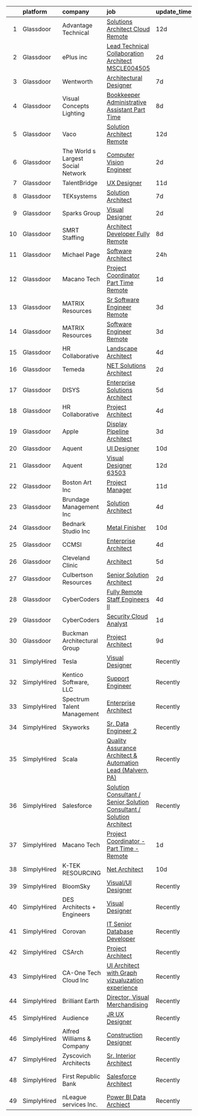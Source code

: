 

|    | platform    | company                            | job                                                                                                                                                                                                                                                                                                                                                                                                                                                                                                                                                                                                                                                                                                                                                                                                                                                                                                                                                                                                                                                                                                                                                                                                                                                                                                                                                                                                                         | update_time   | location                        |
|---:|:------------|:-----------------------------------|:----------------------------------------------------------------------------------------------------------------------------------------------------------------------------------------------------------------------------------------------------------------------------------------------------------------------------------------------------------------------------------------------------------------------------------------------------------------------------------------------------------------------------------------------------------------------------------------------------------------------------------------------------------------------------------------------------------------------------------------------------------------------------------------------------------------------------------------------------------------------------------------------------------------------------------------------------------------------------------------------------------------------------------------------------------------------------------------------------------------------------------------------------------------------------------------------------------------------------------------------------------------------------------------------------------------------------------------------------------------------------------------------------------------------------|:--------------|:--------------------------------|
|  1 | Glassdoor   | Advantage Technical                | [Solutions Architect  Cloud   Remote](https://www.glassdoor.com/partner/jobListing.htm?pos=129&ao=1110586&s=58&guid=000001819ec8f064a25290ac8b4501ad&src=GD_JOB_AD&t=SR&vt=w&ea=1&cs=1_86aaa808&cb=1656226378196&jobListingId=1007936263729&cpc=A65DF3A704A48F9B&jrtk=3-0-1g6fchs4lklto801-1g6fchs57k272800-cd22f183661fe2b4--6NYlbfkN0CQRQ3eiV4YWjrRS1ho7HVQ9JO8v6Fb3eU0yDOJbdOiEguntuRlpE4-_N6DYLNj-GqPzDeCs0q_qOzfPSXexWBTC82kYCDZGZPVqwV8iQBUA3Z2ikQwgIT0pp24o6z-b6oQ-mZ2_lt_FRafq71zJl51VhkhQUMfd6YTLFbKMC2IxVR00__VfHnN4e7BpxJMOjSo77G3BmGrtaEGvyzGrot1p8_3VhDWKfGuMakFZ9RDIj97mUunEtp6ivIe_M0pZnoPU6ISe-sny_JoZgvTKlT_B5WO7BYZW6MHLNvYBGy9qtYbIJDMBxak0_aOLSnuCyPXFzhl9FxWLzz34Qxq0EZGOV7pqU0NZPUmZa8RCUCfO5TASNwTWNt0HqcY-9rKjgUtnMrOSS82-GJ2i_HPHczW5tZVGhrFnCL9avUgfiQbesHKhXb6gUtAqvUu1sIfQ1pegySKbeq0lWdl5-B2XYWJ0KyOm4MhUGkss3eHoU8758DX03l1Uyv5fwJn1SA4BxdTSJe5wXyUXQ5POAS45OvDzL5IRvO_67QjC9J-P689OXD_23nvzQXXaygN48i-bsw%3D)                                                                                                                                                                                                                                                                                                                                                                                                                                                                                | 12d           | Louisville, KY                  |
|  2 | Glassdoor   | ePlus inc                          | [Lead Technical Collaboration Architect   MSCLE004505](https://www.glassdoor.com/partner/jobListing.htm?pos=116&ao=1110586&s=58&guid=000001819ec8f064a25290ac8b4501ad&src=GD_JOB_AD&t=SR&vt=w&ea=1&cs=1_fc9e39c8&cb=1656226378195&jobListingId=1007959602115&cpc=AC285F3A3ECA6BB0&jrtk=3-0-1g6fchs4lklto801-1g6fchs57k272800-20b0184542ac4607--6NYlbfkN0B4q5ZfxtiYuHthRCrlNTaH3IgnRrb9iipLWN6eJD-7mZ_ik5fnnuNKhefJl6Hd363uqwVr_NNLx8YCsUAVwKtx_0J4_e39I61d8Nb4OHso_ryCSmtyPN0z0E4N-RafWzfLTe3gticT63ksTpS64QOm05gy9hlcKgws_TVNYpZovoCZxJP3dxGzEdclL82_kQQNLNyBFoRX1H6I7TQlDa0qVx34gGvjOwY3LyRJ3olgo50CxLjGVXg7c5H4H0TPAsBHLf3FMvS9gsYO6zU9ZV-ZaVY1pzzjinSdyIZRlkIcCarZ1idMCdXmSyWJKc60JVDO91b7N8IlPfLHKVtcTajveyZr1wXNBj4znccbBWaG0NhZERN5aG9XHug9tghXQVQ5l2ijV9DUUYUXotso4Rvl7KU10wOM2qzpvCqLaD0Qbh4g0apKRtOE1WE6N6xpGIZz93SIjF8tINEnVjQAZFXeaBPcsfgdEGr8Ss6Fi83D2cTIFpt9Kn7H8NpkAMD7PAGEWHBAHyeNWGcAagNTbHXrjMBeZGx2vt8%3D)                                                                                                                                                                                                                                                                                                                                                                                                                                                                                               | 2d            | Remote                          |
|  3 | Glassdoor   | Wentworth                          | [Architectural Designer](https://www.glassdoor.com/partner/jobListing.htm?pos=101&ao=1110586&s=58&guid=000001819ec8f064a25290ac8b4501ad&src=GD_JOB_AD&t=SR&vt=w&ea=1&cs=1_dddb610d&cb=1656226378191&jobListingId=1007949096445&cpc=93B856D7DABD917B&jrtk=3-0-1g6fchs4lklto801-1g6fchs57k272800-271afad9386f13b0--6NYlbfkN0D5EoDI19pzLD_ZoAvoqM1-O9qeTV9KvYbDAr1-bMzVceZA0cQEimOq3_CtVnKR0xQ4s3T_4y-NFO3MictlNwhkTiY1B7JvNTgIsfpz97bjsudSH1bT4u1NrvrDUJZY2ImlH88Qp3GbhBJZT6k3-tDq3q_FrysG3IG2fjsvbo_PfAY2ka0OG0jDev5IFF54aqxfxsEe-ZfzQxWgqyrmOXvFZddiRk--SWT3mX4qB805uzNg-85lsHvMkhXv8aS-nfQDMeXTff18xKWDyXnK6YDvAs4HOvPiymFV3q2XIBFO1VVDyu_mKUDAgB1YkDMF7tsW--yAc_jP5T-Kyh4JqWLbSLX8BfqjAjyZGQxW_8yAEEanC_BmvCCAMR9srgiOwNyYMJYqLdAls2HLVxuZDHFrAtD6UO3RA9sW8KZkyTIX34W5P4OQG6D7uq97-zhAGIN5tN02Lg_NWoEmULIwSx_NnOGreyTLOnt9v1viZarpfi7r5VS15rtNcDqBO_knEMabFafXFFx05Q%3D%3D)                                                                                                                                                                                                                                                                                                                                                                                                                                                                                                                                               | 7d            | Arlington, VA                   |
|  4 | Glassdoor   | Visual Concepts Lighting           | [Bookkeeper Administrative Assistant  Part Time ](https://www.glassdoor.com/partner/jobListing.htm?pos=108&ao=1110586&s=58&guid=000001819ec8f064a25290ac8b4501ad&src=GD_JOB_AD&t=SR&vt=w&ea=1&cs=1_54547759&cb=1656226378192&jobListingId=1007947592972&cpc=6BBECBC74F3AC36E&jrtk=3-0-1g6fchs4lklto801-1g6fchs57k272800-aee422d02fb78696--6NYlbfkN0BxkLIcfe0oqaYINownie861a0BJtkzmJW-WyGv8J0JYIP9BFDUIq9bQR62u7darBNe44WuC4wBVwo9I-LND1p2b_jEzjOkzCqvNtd85dtSYZrvBuu25PY-VX0dc8pf-J0nfx7zBeURJVHib-SNb9gN-IbGoongE7rG5Wt5MNNlku7lD5-0fP44q43Ltv-5wzyhnjo8PT-cqthHxr8C0cW7YqnYkag7NtNdMvo9y6V2Zv88WZbJrBdOLrNyV1ZC-lGI3puaW2EzEavCMsa2jDXT6gaRcB8k_08XxS4OwWajbju_EwzWo7mNL_Kf4AQiWP-LrYJdyBuCu-89SVXgi9UZD_4gJTnw9zWmxorFVG4CIX9tRgMVFzIrUtrAvc-Uwv4oHiqgRE33NYY6Eisu8Bl_EI25JETeylbnomYY6S6uEtoFl4HPIoXAIZiWa3SszYIVEubd7wToaPQXHA20DHsPA5rKTzgE1gDyddqbY_HNzDB6cZuqZXssP8BzFW1YX-wnjUNk2oD3tl0VkssqPfT7_cRQ14Hmyvw%3D)                                                                                                                                                                                                                                                                                                                                                                                                                                                                                                    | 8d            | San Diego, CA                   |
|  5 | Glassdoor   | Vaco                               | [Solution Architect   Remote](https://www.glassdoor.com/partner/jobListing.htm?pos=121&ao=1110586&s=58&guid=000001819ec8f064a25290ac8b4501ad&src=GD_JOB_AD&t=SR&vt=w&ea=1&cs=1_871ccbbc&cb=1656226378196&jobListingId=1007936031883&cpc=6FC5BA77C9A4CD78&jrtk=3-0-1g6fchs4lklto801-1g6fchs57k272800-6697c840bfc19b76--6NYlbfkN0D_sybMACCpf9B-677oK5j6rPldVB6BlrVvFjO_o-GJZbzuF-qh4PxErFUqfUsv_6tx1XldUAtfQLlqAPGvI8Vnak-MpinKhrTSQ_R2YdxHJlRW6k2gb-GAiG4ncRvlohjX6ZxSpwEWKhpPqH_pi6r_LQR7sV0FPI22W5WAGEqGc5PpcGQufQYpmiQI4YPVEw4h0aVuorWf04ugH9K2lCI8mp0GX2yQhkb-252YGxswRqAqBpZlXB2Xy8si_qM8nGhHZuKeVRv-MxQwJhnfvEF4W1V4Wzg6klu1MsouJNhXLDx7z_pDh2ko1-jO4yVlVStxa1n11pNu5kZkmE-B-1AHnrFrjsg9ksTxW2aLZXnavUemtOGBmL8djtqkAF9ur89YB_MG2ORP1Dj-WXQ_YiTvj7cCeXMddVsEdYTZuBIIL0ZWjX16z6V0P3yJWp3VTUolsBqCvn9AXuq4Ebvn8JXW8Oz02fcMghrLUIp81tzTh0FHxBz8Bd2V1RdI8KYTrqRTqro4X7pdcFhiC2V5_qfMVrqZcZXUHuQtVw9AV4peJQ%3D%3D)                                                                                                                                                                                                                                                                                                                                                                                                                                                                                                          | 12d           | Detroit, MI                     |
|  6 | Glassdoor   | The World s Largest Social Network | [Computer Vision Engineer](https://www.glassdoor.com/partner/jobListing.htm?pos=118&ao=1110586&s=58&guid=000001819ec8f064a25290ac8b4501ad&src=GD_JOB_AD&t=SR&vt=w&cs=1_c0c98d20&cb=1656226378195&jobListingId=1007959309495&cpc=82B3195DA92CAF92&jrtk=3-0-1g6fchs4lklto801-1g6fchs57k272800-af5dd4166af6c1f8--6NYlbfkN0DSgjPPcnEdvoK3uuxfISLALE6pB1FR7YSHOr_tSg5_QGIhoz_2VqUepdcKLBLI_zTPw6a1MlZ4HLe5NBPB_tOjd_myCJFAFz3GmxDY_pZsuUpvLW3QgJ2X7g9Fz86mkrDYH8AYS7v0116ImylpRMZ8L3XLHBZfQmAK7oTuHCcEWmd5sQMi1dEUYvffpjDyxFtSy6Ai23ThK6RGFv4k7gVjJxneVZH_aCWpn3-zjfCBlRAAJH5M4_3KJQeVqCdwLiNhtL6Avo9UYyrJxcz2NKxGN28l75PBocf2SyVZVEAXbBZJsBVCccUPhwqyGmaLthDeMeRND5PmdWvkH-gbdgjGGJg9ZeFc_aOpZ5A1FjUkd6IUnnIZuT0IRvrk4x3X-engrAnXuS5Yhn9TZj1krTsRpbTNq-wJdVDSHg6z0D2tW5jPl-CuW4E-vihCs0Qxb5IrRS9ZdayMI_OsMhSGspy-zX8T6nTtgm67oydpNuR3wGekcUsBlwXZf2Qe2S0pUl-evqeGTOGLyKLjtsfmls2sEFwN9PCxSR_6DoeOUvqIeuAuc2uCpvuNS-OG5tixGBxz5IweRcHuQg%3D%3D)                                                                                                                                                                                                                                                                                                                                                                                                                                                                                  | 2d            | Houston, TX                     |
|  7 | Glassdoor   | TalentBridge                       | [UX Designer](https://www.glassdoor.com/partner/jobListing.htm?pos=124&ao=1110586&s=58&guid=000001819ec8f064a25290ac8b4501ad&src=GD_JOB_AD&t=SR&vt=w&ea=1&cs=1_90888b9b&cb=1656226378196&jobListingId=1007939214735&cpc=8795CF9063CD573D&jrtk=3-0-1g6fchs4lklto801-1g6fchs57k272800-ef610af0d2182ffc--6NYlbfkN0DZcUSKf09QEPjU92MgBh3QGsHZtcEAom6wyh4CYwXTItQwqD1uS6iWoqbGyBIjoa2qIYZ5i6WdT2EOqGsAYU75f_Lb8fGdfFENrVpygk7KAJiiLYY-Ji2kHY11uLlIRdP1QnrzKKJlHi7wELee6qdiDL_8kJZEV94t_sDpwXhR21AIirBM7ysj2soSqpXAPwruGsXJQtBR6cp_wNjR2yn7zY7TrRGPMk3M_jZ5bkE0daRuuJk1q6j5lkJSkaJyJFHLwjCwcCJts92iEHASdR92fABEqdh2STxMVRQjluD6cawaY3LCK_JsTDvW4uXNTfMNGJWE80xUItYgLC82fHvcwrlMDDmSMRXjXLZeyp-SsAY5BBbMkWM70sA7n8IiRUBR2OOxZrktW5B6e35wwZeq7vA_ngDPdXTnjAtfvPzhhHma11xXKpXG_AtcwqLWSgPb_eYLBavthp_Jf2bn_k-S8pZ3I3bnJI-knHYX0o0h6RvLCHqttCDa)                                                                                                                                                                                                                                                                                                                                                                                                                                                                                                                                                                                      | 11d           | Remote                          |
|  8 | Glassdoor   | TEKsystems                         | [Solution Architect](https://www.glassdoor.com/partner/jobListing.htm?pos=123&ao=1110586&s=58&guid=000001819ec8f064a25290ac8b4501ad&src=GD_JOB_AD&t=SR&vt=w&cs=1_f752bfb7&cb=1656226378195&jobListingId=1007948751029&cpc=654405A9B1E0A9F5&jrtk=3-0-1g6fchs4lklto801-1g6fchs57k272800-c8c9b485860e16b7--6NYlbfkN0AuKz8EBO1xHDEL7V2YF9xF3dC_I9B9i-Zw2Jh8clPMK9BxhHDJszxSyW718EipT5PhD2zItDFZOO2D5v-F_eInuVxIxBQbc413B-hiTJJQyd09JslNoubDgJJA6m1UayFYAxDhzw9yfjAw0cmYadBcfO4LnT_m3t246BhFzLvjrtPV6P2ip4gmfJh99OGsOUAjGoR6y35AJ0da7MQiPwYB90UgAHxGyt60jnKqnBDX8lPLXnPJr7pkcUyp7Z9E_eUOxspSZqepLlvC-eQEU6iRAGkT4cLgAHAgHTOqAZmIVkPzUoDTsm9NZpzlDxfNR80OML7Wyr3uiNR5pYB14Gsd2jYrAoLUMkYWVVMvhc5S2XsTxPeUdcm_zq_CMS0-i02unA-hNcYGRmmtoKioD4BpI1dtgzbRT3T3PiAgdCPqBfN1Na_Y1oN6kxaPnZuvVeQuyg20ESPLCHAr0FgNNtbDoCGkc4wZmZ4xMyivwSQ1yVjmXYm2pvdTGkjW4_Q2Yf-1fl8D80rOK_qY2QROgh_Ehjjr3r7CUz1HfFHRJTTGuco1oJREDIVythfW_HbEIlQdsAm6428tD7aCmJEZaKrTG-ViZx40F1WL832B0T-cL6_sYqctKrghfTaC1qLwqkxzlARJ7MV_YhG9EuTy-qKwKeOCo0RcJEWX_QsDt-isyrp79Ithqg7Cpaw-DuubvGd1kjwF53J64smd-2P2OU4u-VFDf3kQKhyAo5l4AKs1KAOlcRIQLpCnS7V2DPQsHEvsWPSwstv4M6M3t-dSaKt_IwetfYAR41cvgmiIxHjqjcoAKKItl10NH133E1zJR1zbP6tb4iKeBwqGtFD3Kpyw6EU7j3m-4qOO46m--YOB4nIxP0QRBDSLQyNiCX-bdE_iLo96E5UO00sxqmFKlvkijaq1au38XecJKcA-VyejJOCxcaAI6FB80zgc2jUi5B8%3D)                                                                                                      | 7d            | Honolulu, HI                    |
|  9 | Glassdoor   | Sparks Group                       | [Visual Designer](https://www.glassdoor.com/partner/jobListing.htm?pos=125&ao=1110586&s=58&guid=000001819ec8f064a25290ac8b4501ad&src=GD_JOB_AD&t=SR&vt=w&cs=1_63f0f386&cb=1656226378195&jobListingId=1007960020489&cpc=6FC5BA77C9A4CD78&jrtk=3-0-1g6fchs4lklto801-1g6fchs57k272800-f5da5226db21326f--6NYlbfkN0CVbIAoVGlVV0muHIzlWY31dYj5hrVkKa7qBWZ-hZn3g-zWnitpxah_RyLopvrEJPKOYStOgAOBTPudwkTi97W7xPqdCS17-pXs3K-e21VRPsC-ORS--xcL1k94I0DRw-mWVCgtnYJcQeavCVdS-wlC-8YgN71196563603DDTQ4ROZ3VeVAeE5dmBtoO8ivyi56dDtTOfjbTiSFPznpFkj3a-keZ5Zj3pTCmEqcLBdSQxW_zu2TuvSm1myZYu8VOYJbS73QEGyX0mXKGqh-KiX_ieqS8uT0k-iDuuzYFV33QktBF7usP5TcctQBDRMvKX2XDKewscG-4Lqb2b33sFzdEFW_MW7eobejrUQzZ63rp4-bj3T4aVplBs_f1tAUuokCVjWEg6ijIf2Spno3HtETQdX1r4kPmHP_GwSEkyy7GbyYxyAGlIuVUeD15c1J7Ps3yNc4qBp5xKB1AvZGXwgSjqlXwa8YJmAqag6b77MPFx8c9j8soT7_AXLr-Ihurk%3D)                                                                                                                                                                                                                                                                                                                                                                                                                                                                                                                                                                         | 2d            | Arlington, VA                   |
| 10 | Glassdoor   | SMRT Staffing                      | [Architect Developer Fully Remote](https://www.glassdoor.com/partner/jobListing.htm?pos=107&ao=1110586&s=58&guid=000001819ec8f064a25290ac8b4501ad&src=GD_JOB_AD&t=SR&vt=w&ea=1&cs=1_5646a44e&cb=1656226378192&jobListingId=1007947677667&cpc=8AC01DCC8FF2DC38&jrtk=3-0-1g6fchs4lklto801-1g6fchs57k272800-608dd54c4b599931--6NYlbfkN0B1iZffVNwR6yblgx4UGLPVYtj6CoeVi8wBybtNKgrFUOUXRgJbsWR06Qg0ALePDRYb79NuTXl-I0816kLg6A7I2281pW7dUv4dIas1C1c-qfjFDPvrqVnbkXD2T6sOJB7MNAqOHmWya55QUAmhMvXwmR202Ddwmevw9zxmszYOlD5la1pJHwjnMSVXtcvN5tWWpNrht886nLqsDrHKhhgbFA-g1ov9O3u-SWPqmBW-ogTlotR9HKZJ1znoxGaPNxqHnUlzFoHNUa_9C_A4QmicgX43iVbxu1a4w-mMqrL-Zd8XziZ4_KTpdKafJAPfPJfBquWRCdgtYYNdB00SjMlxCZSuCiBC7sTpHXhIE81ZZHXDnQzcguFnzybZrZfVd53XkLJXhbhhzX5PlD-5NrZIMmCeuBa4NxLZZ4lHBGGGeEoO9FWY6LOp5dJ0w07IEfwMD8CE3BbDX-H8hrsDHK7esa5Mv67QnzEfPpsI0Sx1qNBZeBBRKifpSyMePU3TmXwZK2uifJ0x_MEjcwFdcT8cTapyA6AEOBuDOtRbvfOfww%3D%3D)                                                                                                                                                                                                                                                                                                                                                                                                                                                                                                     | 8d            | Columbus, OH                    |
| 11 | Glassdoor   | Michael Page                       | [Software Architect](https://www.glassdoor.com/partner/jobListing.htm?pos=120&ao=1110586&s=58&guid=000001819ec8f064a25290ac8b4501ad&src=GD_JOB_AD&t=SR&vt=w&cs=1_b420a54b&cb=1656226378195&jobListingId=1007963296204&cpc=F41FEAB56D215062&jrtk=3-0-1g6fchs4lklto801-1g6fchs57k272800-4a1ca6e4b91a5537--6NYlbfkN0BR3ykMnr3Vw97HK5IC0i9Uo32NXohanwqRY-CI8z69bl4xOa6Yve6w6NlWd53uNOdJ0M3DC92L4wgw22hYcATTeADj5uKHF7UvOv61CY-qSVe8tNYDxuFEMsTt8AUlhZo-QHqgcgi5659FLHjJcOOxogSLg_cwbv8JlBWLX_lnr9ggaT5Oe_TGzssqhxQh1mcqM4Ommb0-lmoNALfJLRxDdqc4oZo8gLcfQGgVOf0SS2_TiQbfZaeTzxxniZ_img0JA4ejaJ-CDzty4JTnR06mnYiDSEJubo-2MdspTlidGWNnUDhnPGIAbNzh-gfUfvaIp4xouktyWACbsC-kCS0aToHo-n2WnkaB_Ab7Q7DkD7XXSrewX3lXJQy00CocRiiSBdmN3RSnfc6JZez-30kCxLeidBPOMCKEHq-koVLqgXKHzlixdwW9E4KKrNs_Y6lVLjpSwldvrc9YwEzgQ1qQbU9XEvf7oIk-HQIRksoc0SWQOSHxtS5-vWYqL-1mDy9Z0h2gTZ0uwIR9sC1gkFbPenaHfPJjXv1JlOeHsTPFzp_G9WE1gAxBSBE4K2AzysXtkkgER2EO4eRZSB1rdGxQz10IJF61VeMzGJnJdUzJCzhqtdi1YYEc-mR-1YPfHPlojqbvRDOli0CcdLlwaH4IYK0C3amS4_sEsGXY9v0clPNEyUxugl-6NT9xTJHn_mf_zki_TICLROdxK8Cyh2u8j8ymFMoeeB9rjCTxgmitidGnenh-icLT9pGAFx_sg2W1L1e_YFl3Ip0lIq1NzCv9-b_V8oXeUExt3I1u4McDTTHbfxxCO56Tp9b3iK4-xgHXeXipHN-f2tw-OuGj407whY0xdtMQbg96S8OnKB4BqisDdkLZgl3YpyZBdLcMN8VvzbIteiHETbfAgqquXal_tm9bET9htqwtHzZeftk907d3pbB87E7wznck6AfBcm2QUUjyCgcuiV3vrP1ygXSbiv0e2S-L4rjcjy3IoGOZ6ihMwzMukLN2awdksRA02va4vYSMB2XIEwq9H8L8qX9pgNpLjlMaFgc%3D)      | 24h           | Chicago, IL                     |
| 12 | Glassdoor   | Macano Tech                        | [Project Coordinator   Part Time   Remote](https://www.glassdoor.com/partner/jobListing.htm?pos=112&ao=1110586&s=58&guid=000001819ec8f064a25290ac8b4501ad&src=GD_JOB_AD&t=SR&vt=w&ea=1&cs=1_c0947d8f&cb=1656226378194&jobListingId=1007962232448&cpc=6FC5BA77C9A4CD78&jrtk=3-0-1g6fchs4lklto801-1g6fchs57k272800-2eabdc2d6b0eedd8--6NYlbfkN0Dx3r3E47sSe5bB3PIy1uzBZvlB7xy2NhfhZMlxQTsxrM9CNnVPR6P6e3BxP2KqcLFONUWwI_thLImJfN7QnDC8va9FrUJwuA05HGr7fUeNUMMReSmOga0qyVWubJHNhXA6m8AUF2y1UQ7oNCiUFVqN4pERlR8kMoKz5rb5mtcf4J28K2YV_sHfrzhVMjrIBxPlJ04QVxzcS5HOxrc8PTwj4SXgaLfw4_UES5GN82I9gyhV0aIyVN9P-2N6rqE9EsMBS4rDrbBdABvkKRzEQO2jsLtcm3OrOam8pJCRDSvQBkmh26GHLTrn-dDgtnh_e79Y6OyLNr9nMMlRMxVlmk2rRAoOdwEfbzPh4eszwJ5SFLBC71ZDSbzBulg-0kGbUAH5qgjK_Dw8w8GykObWL3cxfx8XhzwCxnITVy7xp9TvjjAwaaFBrfUE_FtVuTNVrIFpJ2Gu7IgumaXZkpB_S9S9ZF0IayxY3LoPOzJ0lWwvoOC6brVrmbFSbD53EO522es%3D)                                                                                                                                                                                                                                                                                                                                                                                                                                                                                                                                           | 1d            | Remote                          |
| 13 | Glassdoor   | MATRIX Resources                   | [Sr  Software Engineer Remote](https://www.glassdoor.com/partner/jobListing.htm?pos=130&ao=1110586&s=58&guid=000001819ec8f064a25290ac8b4501ad&src=GD_JOB_AD&t=SR&vt=w&ea=1&cs=1_307b65dc&cb=1656226378196&jobListingId=1007958108343&cpc=334ABAF5D42DC775&jrtk=3-0-1g6fchs4lklto801-1g6fchs57k272800-f34f364779df5cce--6NYlbfkN0De5ppvndiyxA0pMSLQzOe_j9Mra0KF_8EhxTxOKXtZIfhM20E97mGJ28x3XA14Fw2vGxXHBg4qGMcAM72lVVesGCXPGqrucwKvOrc8hOEUc8OlR-1aEuXmAjSiom-0p6i7wTLx3bIfRUtLS7e7cy4u6knJ59Vb_npDKEHhuyWzjuG4hxf9MHBzTmhjb13PUa0PADb-QgLHhI-YrA49Wy2WxpqDWbR1FO1oQrn1EU7cf5rmAPrxw1m5yLwgsrgcrSoO93wt8JUIcNbmV88UXbQ9VBP2GT9u8MZsKX1M6Em4E3JgKaoiK8AqY9Pr4wXqrTlHWVuCp1VJOGnsdzBH4vTJQGcSHHTOtaOcuvJTs5Vd6ppi2UNewqAzwEgbK01H8l9HB8JfH2qe07Qpx5GbshnOeHaXlxUbVREQqzgukMl1TQ8G5vba-_mv7Ipl0LRbgcBqryXEMAHqzyKR4n9yjsG0wPuIaOl9t4-KQDxD02HK3lMTo4Z5Y5ajaV9tX5gE3a_beVP4F_vYWRLjwyVX5fYRaWAlCQEFlslN4HGEIepyPw%3D%3D)                                                                                                                                                                                                                                                                                                                                                                                                                                                                                                         | 3d            | Phoenix, AZ                     |
| 14 | Glassdoor   | MATRIX Resources                   | [Software Engineer Remote](https://www.glassdoor.com/partner/jobListing.htm?pos=122&ao=1110586&s=58&guid=000001819ec8f064a25290ac8b4501ad&src=GD_JOB_AD&t=SR&vt=w&ea=1&cs=1_2079d33a&cb=1656226378196&jobListingId=1007958108216&cpc=334ABAF5D42DC775&jrtk=3-0-1g6fchs4lklto801-1g6fchs57k272800-8068608305ccc952--6NYlbfkN0De5ppvndiyxA0pMSLQzOe_j9Mra0KF_8EhxTxOKXtZIfhM20E97mGJ28x3XA14Fw2vGxXHBg4qGNLg5cf3X6OmlyHFNNdDLVOrAWkY36_HyDNonQGELphYM3Wubmj2taHqa1AFvYcB5gll24ZSErUlz5QqCQHXOlnlkTL0lasScxcGQ5e0RLWlg22VBsiFu46h93zzVpNmXiZFLXzTsZ-QSSFtqzKdWPBf9i1NzxVsv9E0yS7k8hc9dmiyTp7P4d7y8SsX6A0yGpO9kiyHCZ3crrItQef1wXY8C6mHjwcnjFoqWSk3NTnrwXPDpjNSWy48q-Kth8kHA3dymL32ih8LM3PS5lgSx34H1rqd97K3ENqXJWpMm3rtuu0j4_9gRyuQDJ7Xh0iufWEeYkdo0WsHLFs83oYJcwX5raLIl-i6F-vVwmZANS52Tuf6MQi296nelD7JWTwdlkRjRwWtopEQ8NLP4udkZuNC0ENyZZOZvxddNSdYETQ4ubYjQIPqrcjngNNx-YmU5riJVLrZlDa7nXAqMkJwu6K9hGasUWOhZA%3D%3D)                                                                                                                                                                                                                                                                                                                                                                                                                                                                                                             | 3d            | Phoenix, AZ                     |
| 15 | Glassdoor   | HR Collaborative                   | [Landscape Architect](https://www.glassdoor.com/partner/jobListing.htm?pos=114&ao=1110586&s=58&guid=000001819ec8f064a25290ac8b4501ad&src=GD_JOB_AD&t=SR&vt=w&cs=1_8076520f&cb=1656226378194&jobListingId=1007954826011&cpc=155EB9D5185558AF&jrtk=3-0-1g6fchs4lklto801-1g6fchs57k272800-ad490d5a5f308d3f--6NYlbfkN0BTSu21f8zqzy3qpAeLGGCmDK45JKwM2ZbCMeUdrc7dKkZS8UKvrAexG5qRpGEbaA8fEgdkEA4Z0FUTnBwiHsW0dyaIJmsoPzQS1UiCVzn5rjjU0wCKfpFckB1bJH3gkfLR0_c_Fgb6yOmFeT46hppZBLh8BbTXm09iASV1yCgdSg2q2ua2W2rCEIdUfKE48ku0gyY6Txwm6pcBMXUYq0-2QEuU0etTqzXXxFazN4Fi2J56G6-zrJOPe7Lu_KhIWf3UPXdNYwEk3AA-vnW3n2dPR3hmIYbmXLkfSLuVWvvQyKwxzrcczS3LmSM1qPwSY5f9DDTg2o4psx5FZ7Llv4PvBwwJtwKsYVicAIfrOGYsoU80TNrebgHZ26clrBj38l7Su1UZkZEgCYXKIgzjVUTqMfnbI3GGBk9Lxzqbxgyj3SG7kfft0EjqmRqukvT4odAvKtIEbybBPwShacXvgN49yia6r0LfP7J41VIy0L9OHsLxucr1mK7OJ_eA7jdyQM8lWNI5emgS8V8PQIpb3EkGTxVN5oHpmnzmPMYRjXGmQbPNcbE8ePomjKhmCyLQ4rxlOfPGvTqw1LN_PAXwjg88LQqz3mjpA7wjPoNwL8psLEs2p8sWMgdpYoYj6uV7th3VwQYhrqa0POtYXU0HDTGz1pkDxe8Kvz8FvZitDuDoOl69F98bwj4Xi5JntCExafyPAR47_fPMbZ1brchEofgDq17VbZcqOyGoHvkTHddaMSn6DJGIPoEZtX8IqZCEC2U5YQI8opphdThKErXiu1J5)                                                                                                                                                                                                                                                                                   | 4d            | Tekonsha, MI                    |
| 16 | Glassdoor   | Temeda                             | [ NET Solutions Architect](https://www.glassdoor.com/partner/jobListing.htm?pos=104&ao=1110586&s=58&guid=000001819ec8f064a25290ac8b4501ad&src=GD_JOB_AD&t=SR&vt=w&ea=1&cs=1_dfcc9739&cb=1656226378191&jobListingId=1007959760529&cpc=F793441F64F6F721&jrtk=3-0-1g6fchs4lklto801-1g6fchs57k272800-3e9c58443d92eacb--6NYlbfkN0Cdyrb_-SYpjIsC7ShR4LTJruqxAexHI1Km_0W0EzpI0flnEmGiV58GPzItpS6S0-frolYagpieznyBuoUomL9h3gSaCnetPInLxwBobixKL3urrMd_pNPHD5zyfe3qYeDTq1l0u4qIC5XQByrYReYxdKxrrCDbiia_Kn5TujQ4Lly38AvlSGVFQ-ZfOZbF_naa9AlYYPTINWLTsIGf-UCHCacDUuZRRLBC2Eg7Dx0dN5Vz6KG35u9Vn0UYQtY4Luo4D8CRGKd4XBSZ9xezSCoNjxaq_T2y6MiPbDz3bO7csXJ0Xvnz4ZxCacVcoRWx-hc0IhRpVk7-QSNk9pLTj-Wzyw6jC4EWot_KfitmwX6yWyRpg7EaiagQnJnEbf1CD7m9al_s9qYPlr5PjDqZBIMywFbt8RuajtePHQyvltwmkhzpOBGE6CkJNCCq3OK77hVe_DjLuvVyIEzIYuDawcASv0n50WzNxTcxUnrgSqWbXiQEqLwlmGTkxF5swWVliZ0JLEhOzlq4uw%3D%3D)                                                                                                                                                                                                                                                                                                                                                                                                                                                                                                                                             | 2d            | Remote                          |
| 17 | Glassdoor   | DISYS                              | [Enterprise Solutions Architect](https://www.glassdoor.com/partner/jobListing.htm?pos=117&ao=1110586&s=58&guid=000001819ec8f064a25290ac8b4501ad&src=GD_JOB_AD&t=SR&vt=w&ea=1&cs=1_5149f24c&cb=1656226378195&jobListingId=1007952211912&cpc=8795CF9063CD573D&jrtk=3-0-1g6fchs4lklto801-1g6fchs57k272800-724acfc5e58cc27f--6NYlbfkN0BTYkY06FZEdAAtNWO-eDAfNklmfZymsMF6eFRONl7rAMN5x_2sHrqXfWPo9rHDxSO2bKyImzNAzoLJLUDwnGkHmF5VQ3WSTmLf7cwExNfZH0SBT840qeZL-u1ol-DzWmQDJXCVVNMgy_fpIG7RgniyCo9YS4WGkNy31q4yrfplVwkdIrTufP5pEvqzOwpZfekhifnvzfFugj4klX0bKaqFffJx4IlwqHT6cfuPPtT69jfcdniW7WqqFWYSDottO2W1vL-za9uzsoOzRqhhaDz6X9ZkQfF0rh-mhTg95LpV4jrnaGqFx4_g7JoehFu3F0ITaZYLbVuzE-w7KAOULDopQYEdaZG70iy4yVvPO-aSIR5Iiy5bEr3QThFRmH6ckvtsjey-qBC--sIuPhIFoG65M2_3TN-621MxTzOi9T_VQ2FDJh7-C6RhdSXPkpAdIDvjqcFy_12lrNyLyd7zz99j386-uE7ojTYzy6lEzELc3Mi9EcXPMAsz7FMQuae-H57849dfhO9EnvY9bcSI1xm5)                                                                                                                                                                                                                                                                                                                                                                                                                                                                                                                                   | 5d            | Remote                          |
| 18 | Glassdoor   | HR Collaborative                   | [Project Architect](https://www.glassdoor.com/partner/jobListing.htm?pos=113&ao=1110586&s=58&guid=000001819ec8f064a25290ac8b4501ad&src=GD_JOB_AD&t=SR&vt=w&cs=1_25b8ec04&cb=1656226378193&jobListingId=1007954826012&cpc=1160948BCBA38B5B&jrtk=3-0-1g6fchs4lklto801-1g6fchs57k272800-279d7cf393276851--6NYlbfkN0BTSu21f8zqzy3qpAeLGGCmDK45JKwM2ZbCMeUdrc7dKkZS8UKvrAexG5qRpGEbaA8fEgdkEA4Z0DZor078P1tGrmTTqS2c8l3ZkK17X0na7S1VBIdn1xU6yLA53rLzKIwAMuLzQiF_L52FxhJqkvSBdHBW9ZVu2nGeuWSmNTXrDtWUUxgRn5IQZF1SBPEYklj9gSgmBGVCkPmM_fucAVdS1VN2roS9dCxZinqsU4g_kGC98DU1I69Nu5T-KwVKWVMHz2IHe3KmcHVxIU-uOe-lrEYjd_2mXC4KuzAecwTiwAb0qjb1mGyB2DBNVf94QthxZP6IujBTPGgz0TCrdvVgoA_xGuuml2CPn35sWsf_Ud0WHrhRFMSG0WujQGrwy4sN7KvFgUFMoAzPC6AlwVvVzos0dTNJMTjdZzJE1NVdR8sdVXhwVRGDKhzldiFviZ6JefddTPqA-JHFs_8Te2KOaprvmWaS8CkqfFI_Qr9KSXWKKa-ASa5b0NBZo3gnsiXBlJmv5uLH-vycX-0m4Wh01toRhflBSkMnzP3oJ2t32ISuna4um-Mr7PQrLf-vWMhEWSvaeiHj71LH5mhrrZbuubuHG62YjifS8nfxm-Hcajm2d1A0fAXqx9IIdZvo3J4vXNmX5vtHDIDOcXkKKorp_YdQLP8QPR6NLImzEX9bseTHsBF3F7qmrEHeNf1Z6QDF5CUlpGQ2OSusBhG-dDw2lAC-Ia7CACWSR7KjqMth_jR3d93oATKd8-wW7nyTMceEZhfocY8TMdq6_vupJxdF)                                                                                                                                                                                                                                                                                     | 4d            | Union City, MI                  |
| 19 | Glassdoor   | Apple                              | [Display Pipeline Architect](https://www.glassdoor.com/partner/jobListing.htm?pos=115&ao=1110586&s=58&guid=000001819ec8f064a25290ac8b4501ad&src=GD_JOB_AD&t=SR&vt=w&cs=1_eb50cb68&cb=1656226378194&jobListingId=1007958038350&cpc=B076152010A3B66C&jrtk=3-0-1g6fchs4lklto801-1g6fchs57k272800-ae00cbb953316df7--6NYlbfkN0BvKrLyj5gPmtZO9T8euul8TCxuuKNOtzRJOomxnwSEodTz2Bc-sPZl8WPllYOnI2hO2aw3qf6jg0OpNQ46sl7TNDf_R5HuVfU7kxBBV3qIP69BRg1GgkCc1UrhnFhWvXwKGIRS8w0y7BLeklKBuk460QubVjUYkAA_zJHaWp2ciIfATMHRb7ST6g6MDzzK9ZhSuGWmfrInZviNHiZwsjBO8_luuUtayDbSB9dLWO5lVnL-FARevJB7CPzMoxp0KatYQziBUQYLymzlqj-nOlqSTGj6Uz1iE5fy5asvhhGrNxzzgzNJ3xR6_D2wThsELmOOd1eZJPp9_09JuvYmMJT6ihLlqCqpEfPoovsnfdg5CX3ifADNeKPowDAcSmaJTErZv-vImDcODAYRLxH7B6gsEu0IJi4bamgijXXmKozhdo2R59gDYgJxNR6wKLJ0e0jWmjNK63Sh_ynh9ube6A5itSijrzeKp4z3hZ2XyeFCbRMPRjoocKCWsQ32xWP5cYpgv-p0RMEzCj3iFF2PJaZePqb-NMyCQYwvxcbIxlFd0QT3MO51MbBVhgnzio1-LKQaRvpK1qfAYSIq5VzgM9hmH-h14VzSAE3HuHRDN6ChPO7ectBYM39g733pmXrupkCYR8eU3uoE00nKUFtPF1H_UQMG6d3J_7TTy9K6rPR7Cdnfv5PYH10FNP9LfKhTSVWV6zNJAt4AzQN21Xz7lh1_HUxm6eA-2_RHgtbBUaCmqv5W_n57eydCPC4kkrqCJwQCNw2z57aEsxODoH1gywTuILwxlOd7MxbjQIzzev0bGvXoSesNq7vFdNIN-X7_sEVo6ga8kpMaCqP3Z2z0mMlxXaYXJ0KFO1Y2fSuuwjgtJD7TKUkwQxy9ji0avo3ZgO2VlOZ8Q6BawrL3XMnyDxmRtSePqCQYwqigCF4JkdJyS5ZBt02bkAPJdielCIr-hMPyL8huym5u7NnFYj4haPp2)                                                                            | 3d            | San Diego, CA                   |
| 20 | Glassdoor   | Aquent                             | [UI Designer](https://www.glassdoor.com/partner/jobListing.htm?pos=119&ao=1110586&s=58&guid=000001819ec8f064a25290ac8b4501ad&src=GD_JOB_AD&t=SR&vt=w&cs=1_8e09169d&cb=1656226378195&jobListingId=1007942883620&cpc=6FC5BA77C9A4CD78&jrtk=3-0-1g6fchs4lklto801-1g6fchs57k272800-8ed9fd4ed0a1cce2--6NYlbfkN0DMrcEu7yrtATojKJA7cEzGQ3FdRGWLh0CZQInL4ECGI9gD0Wolx9R2v-Aex0-GK04R3hHuQ8rTJTzqZJI0YsAn8uKAUND8_huhOfh71ueigjizqTkxLhCj1FPEZsPEQZ_Ini9r2Q8wzFJB2St0gt_teQXnW5YAmh4YZws4kSI-BRZHSMCiI4i2Rh_DQseTtHlYLZsKwlD5w-0MdBbXI-hX5lUhaDIa3PjWmMOris_uEDzdZeuWXzhsnuS-80CMmKJQFe66Q-pW08iOpC7jEixaaUNaslNWPMWAxvKtB-mge_dk15DTu269_sFF3ZEg92GXTn6fY-gcJGqSEVRamNXTTNVnfdreLUB6YQQVMu6205ybe_5b3zffIecn0Xbph7Ok9WnQf4zx0OHeRi59yuefNFQHVCxDIHKrHVSKqGazkErs2UWDbyjLBFmWRbvQJ3EY3fa5GEy1rw%3D%3D)                                                                                                                                                                                                                                                                                                                                                                                                                                                                                                                                                                                                                               | 10d           | Seattle, WA                     |
| 21 | Glassdoor   | Aquent                             | [Visual Designer   63503](https://www.glassdoor.com/partner/jobListing.htm?pos=128&ao=1110586&s=58&guid=000001819ec8f064a25290ac8b4501ad&src=GD_JOB_AD&t=SR&vt=w&cs=1_35068640&cb=1656226378196&jobListingId=1007936255368&cpc=451933188B21919D&jrtk=3-0-1g6fchs4lklto801-1g6fchs57k272800-edbc82a471da2410--6NYlbfkN0DMrcEu7yrtATojKJA7cEzGQ3FdRGWLh0CZQInL4ECGI9gD0Wolx9R2v-Aex0-GK07INm5qc-78OeBQWx4TQXyQ1LROUvJqFV778MMF7kOrux1CZejCEOzVVxrkB2C44e08YOprUuhOLV3Fa5bg2WfZF8hoGn9f3bvlaqBdbHMeoesSrWVPvuByPD88o3VbfH9V4nZqRJndx72N85QwD3ISpVsrpWRTcQEwr4g8xRoSVFqUI78zobF6qWEJhywxJj1dCJ0NQHcOczhoFyAebG6lNFjfKXtOdmmJENxoxhSj-r34DFVQzSnamrWKdCQUKoNNtrd1UUKW-yudR6eoCwYePsFxmmzXReAHQ47-9Yk8ATeoqzAzeRioYblUGfnuDlgibgBvOt_WzIHPr9A0WZP-WHoq0SnkosWcS9l6Fd4P8-09x7QCmFROGJQLX_OHvKKJzH52CTMuYA%3D%3D)                                                                                                                                                                                                                                                                                                                                                                                                                                                                                                                                                                                                                   | 12d           | Oakland, CA                     |
| 22 | Glassdoor   | Boston Art  Inc                    | [Project Manager](https://www.glassdoor.com/partner/jobListing.htm?pos=106&ao=1110586&s=58&guid=000001819ec8f064a25290ac8b4501ad&src=GD_JOB_AD&t=SR&vt=w&ea=1&cs=1_ae74b330&cb=1656226378192&jobListingId=1007939225863&cpc=214153447B1391FC&jrtk=3-0-1g6fchs4lklto801-1g6fchs57k272800-e0d5a3256051b229--6NYlbfkN0BJlulQf-LbgsthTgQMfgyg6SG93xrtnnyl8m3sK-suSlWLow802z--Azcil3olSrJ4YdDCt19W_ybJB-kJCEVQLXEEP2nVjRzzZOYpe_eFNz98RP2VqUMdtgHi22RsaLu5zsvyAch3IxRHTtlvtxJh3-BbT_BQ5vJvpbyue0C5dY-0cWCAqgUS5rtfLPBKYvPq2oeK-wnLCy6jOo8hT8BW2G57L6plXzaZHfXKrF0U7FW1mKqzbtVFo0xjN__jSm_LOwzf7htfrzIOershoupfJouKrcWgEvJEXKBUZeAQx8USTi4FsTLZwXUfyBqpFYSk3kJVsqaTzGIyDMAYcqCu_M9nj39OFIrb4zFg0AaEqyBnWTIUmOERaZURhd2Uvf2wR4LydFj96qteU09I8T_TvevtAH6_CAStrSnpHukdsdPeBf3EvpoHge1cruNhqQSLEa2kJ5hSl05A9Cvlt4lTfI_V9BlFrH7Y0EnjFlShfkwxiz0TPZZvUcXDEQYpza8%3D)                                                                                                                                                                                                                                                                                                                                                                                                                                                                                                                                                                    | 11d           | Boston, MA                      |
| 23 | Glassdoor   | Brundage Management Inc            | [Solution Architect](https://www.glassdoor.com/partner/jobListing.htm?pos=109&ao=1110586&s=58&guid=000001819ec8f064a25290ac8b4501ad&src=GD_JOB_AD&t=SR&vt=w&ea=1&cs=1_4f3bd62d&cb=1656226378192&jobListingId=1007953959328&cpc=75B6770C194DCF89&jrtk=3-0-1g6fchs4lklto801-1g6fchs57k272800-46d228c9998121f7--6NYlbfkN0AGfh-Lc_KsKUjNFLml7KyHwsWIuEkbqC5Cixjma0QALGkzqZQNZ7K3mfVsj10Jcvtf2AD4BYaD-uHUiGC3iualoXc1OFtk33d4FPQjiyHvuMFA6N12Invyh4jfIQrToCIdstd7gusvXi_WuOhu5kHSxk5bwgCdTNG40iN77pk6Ryh2d6UZ5L8UcdlBwAwlbqx2xcrExtreF6sj_gjpfFUvCePMYyE6dz35GIKKdHHksgFJCp_WFPrmW_P1Np3Z6ggkAi4iBAhKxq4b2d-RVOX0YX98KhZvHDdrTZjI099mYIfcQLRofj5xs3-HK_G6_U5e_H_QVwScZtgprreCfnqVV6XKMuikjsHI5SH9rZBPOBedQlzUPzw1Qk3dOHI-rdmWDBfARkkdZV3o6Fa4X15iipo1jF9IYGhsKVzT41vt2zgVfSdjjHQUxVvUWozjOOR4RMSJkvsyAyKutcrhHQvSU4CTO29IQ9DCkuD2aSGLvO3q5XK0ZP88gme1FRvD4m5thfkCsjo1qe5KeqlYc8cOHPUa3CdJQCXW5txb2k2Tizk2J-Zl6zuc0tNPBvEQyspOYNzdo1En8r1dYKQ9Ed6g)                                                                                                                                                                                                                                                                                                                                                                                                                                                                               | 4d            | Florida                         |
| 24 | Glassdoor   | Bednark Studio Inc                 | [Metal Finisher](https://www.glassdoor.com/partner/jobListing.htm?pos=105&ao=1110586&s=58&guid=000001819ec8f064a25290ac8b4501ad&src=GD_JOB_AD&t=SR&vt=w&ea=1&cs=1_f842ad45&cb=1656226378192&jobListingId=1007942080107&cpc=48866614B099111A&jrtk=3-0-1g6fchs4lklto801-1g6fchs57k272800-226acb2c9dc64612--6NYlbfkN0BB-0qNOmIfQoCeZKnin5LW-_YaOn1ImtrtY3LJAYAiHONJ9NcQG1n0wrs7viTRe0s6wWo_kJnm9xIq8miIdk8QiIC8dxBPuCdMF_jsNPTunTCDPtBrmikPzhjqLf5BsBwFYXipVvWbBer1t3H6dDrBAO70BoCjZdip0wKnTOXHcPI3f_pZDfQmVCCg7i7cZoDY_4Sfr8mWgUarbCSnnKEUcNj7U1K2-aSfzzQdtIMCJL_DKRznNOZqVxTXinYn7baUBxkt_knH10jF2wxOhhYSiPDUj3RpeGmcKmzUbGqW7qr0eQ5BwadGhtsdfHrT85Z4nlrZvAo3Xk6PkUkX511bL1Jy1FmMOMGOonrHOOm39glrE4IevnCozbFcV5YCQc8YhQmLI6trwFzGfX0Vp8aHEcEmu3A7FupxJPqXyhagd-FWAfY1CgtTin4FwG1VYrJ1FWWJlHB1DnR7-CtbtwMxI4LVQtPhv1G5MIq_-hEjtmETbUavE15PwV2w1EpHLjk%3D)                                                                                                                                                                                                                                                                                                                                                                                                                                                                                                                                                                     | 10d           | Brooklyn, NY                    |
| 25 | Glassdoor   | CCMSI                              | [Enterprise Architect](https://www.glassdoor.com/partner/jobListing.htm?pos=102&ao=1110586&s=58&guid=000001819ec8f064a25290ac8b4501ad&src=GD_JOB_AD&t=SR&vt=w&cs=1_5ddb786a&cb=1656226378191&jobListingId=1007955415742&cpc=A50357DDA226FF0F&jrtk=3-0-1g6fchs4lklto801-1g6fchs57k272800-4148b5ced00369c5--6NYlbfkN0CDM7tFJxw7f4ijTXeqGWcR9iaGooe3kUV-rew4lpDfjLIrzwCpRrxzU1u-5Ydzledc9LWTqyaiVX7q4_NIEKVj6sjOnZoBuYxnmaJMDq24CbbLw-0EIvD5erZ5R6wFVTm10LvcxpMOwDwrvqlyrVNCj0Y9hoOMfJw_4wjTB79No33NqyY4yiLZsYOTVq9KNmx-SUQ2u7fl1nGWJXArFoIcYWI4GHmjziK6T0970eUvGn0MVToufPRYqPaDUcO-PuMLrJxqIcviYXyscJE998Lg2TXx1MUHZFGDvemNq8C0cvhD4sz1_bzSWIUAxu5El8EnFiETMmoxn89U7Z3KXuk3FRgxJxJqOyZzf9Oo0-ctLm8t8bYfbqsB_CGYl92hmY61k6fsvPBo_poNFJ2sHx4pSi6MZ-r3HCXvP26MTSlsiBfAApfCBZV3vhAqr4gK3_1KhgWLnCaS8Ul0SxVhNVj3S6UNkG5isDxrmiCUlsYpMfNRmOvxrqaJfflYO5z4FhtqQKkRfsgMUH7DnGrhNCuMezgs5xCo6IoevqBtYvgK-PhpuM3sKo11GZVYT94oOl5iLwH7v1p9ORJvHXuGRas9ue1jUPy2vG8l4aj7rzPZkkaACb1eP_hlzAKxTzrCPFNbR3XxiF0_onFgH5Kxjbz79ohpn16E4OO-faJOEGw8VqcIyF_js7QgzWq1WE1BaZ3s5-5o0eM5HuG0q-byuAkDwTn_NEIstlHVhgGzRm_-0IzfL69XjycHQEQdjOSAeO4KGMVfhab4nsdajNq_tgTsJPUOJwTJEyw%3D)                                                                                                                                                                                                                                                                    | 4d            | Austin, TX                      |
| 26 | Glassdoor   | Cleveland Clinic                   | [Architect](https://www.glassdoor.com/partner/jobListing.htm?pos=111&ao=1110586&s=58&guid=000001819ec8f064a25290ac8b4501ad&src=GD_JOB_AD&t=SR&vt=w&cs=1_99077c65&cb=1656226378193&jobListingId=1007952635584&cpc=4F748F1840550ABC&jrtk=3-0-1g6fchs4lklto801-1g6fchs57k272800-317b276d0e62fd0f--6NYlbfkN0C5LwhsFvxxYuaaBkcCJhJoBI5Ry3ivGRzlACbnlj2AkOEtMnJMWHMTcC5ns3jVsWNFzQ6CddeyEfpMhRjYtV9f7xmMRSzVFbM7fGAD4mw-wZSkdbxH7oxs-d53Pgywcm79sFTWX6IFp4xiaQJtGfV-7_AgxdmNdFY2_yVMVCWgPMFPj86v2M_okWwMvtFgOHIk5mYAa4KmOe87Azj9bwJ0sTC8f8yLL8RkTvxTvgLQ6TnWV8XSqz4Sg59HMt79GBw4_Rig4GGpaN72rIrctktBv-EXY0VJxN8GSTdENJecsPpvR4yOPmxAG6CU_4aa_2Q32Oly4Uu692OtIAW_eDuwJufy0Wg5CsAKkuIzgNZ5P6a8m7xUoforM2mWGfQWyTV91r9ryLWRozJ75QGCY2DlyZOUzn4l2rjktgoEofm-5vljYTPvvjsZZRWnosGKomeEvgXZ8fT7bkB1iok08LDbO1hdfoRoyCxVRczPeeVKOtdYHm9YJUielpahsN4wZcu-DE_isau_dzFnlBI-rxG1EAJ5hqJJXmjbyPtUPJwIRSesv6QCsqCeAxeAJmHw3_6NXLIqGYmDP1IczqwcsnY6oRsmPw-0C96GbMTZY2TMmzULh_nlKogmroDvLu3u0mbTmNplk6QnvmZ8IgBmhviO7e_DSpku3OQvaJkf9gqB4KdvEYtAL4xZ5MTsiyAPgLFnkxPS5tPwJUGSNAfmcd_qe1wtkdtDR4muGou501-MG8DTVpw8ch8XsjHJfaJvcN_dZzR5fOHjdPVsb9lpKQ5Dxw5Zox8tUb2-Y7s_CG4jzrDmvzif6oRhzzJXJe60BLb_UuUbH6pVvk12RxPzNArOrnoSqIleyIQTq3--Hp9JEFhVpTzr7f-9aBvTUcymkvFOcnsEve_vh2PcdjcLzCm7Vdx9OURL92-5mv6j8gzPqPfawF3ybAKiEWnY30NkpAZpV978jWKG19WGUUgww8LXIYOkKVG_SGVBIJJdPc8CBcqiyE7e9Sm2WhuR4lWEkWA8yyqF15NdyGDZwMCmGG579mwpMbNTSvV8LBugokhbew%3D%3D) | 5d            | Cleveland, OH                   |
| 27 | Glassdoor   | Culbertson Resources               | [Senior Solution Architect](https://www.glassdoor.com/partner/jobListing.htm?pos=110&ao=1110586&s=58&guid=000001819ec8f064a25290ac8b4501ad&src=GD_JOB_AD&t=SR&vt=w&ea=1&cs=1_9b524aa9&cb=1656226378193&jobListingId=1007959941949&cpc=CBEBA1A9D941894A&jrtk=3-0-1g6fchs4lklto801-1g6fchs57k272800-5b339f8972b7e51a--6NYlbfkN0CCCl04KQSNZdmnF8tOZa2uBJ1CAgDjH17reR-tx0627olEHxF6CFVBz1MNT8L9cMQlfrA531gqaS4sb9_cgcXPE89FN43pJvN-8b56PTKlZcYYNlYEVz3PvYav0K02cXFBqRVGQCApE4DD9Bgg4Z9BwqcZQvFU09OFvkcEiKLXcZnWcU5OXBjvl81431FkZU4Soe9Hl-4CfIvr38x7Baz4z73iAHneQIwax2Dmotk67R-SLOUX1g_L13XmGs3NaOhXMqk24pLpL4ULSfOyN6ip4hnP8kL5OsaK6TDgLqCNFusM7Irq2-oHtLR1hhL9bBEpkUD3vQYDTg_swkiBBn7Q8xLNb6gy9cTkOflDw8QmraKbPBDMZQfLMmPT3e0PeOnWARTPA_iB0n1_89OewfLHBlzstgd8jgj77aAaGmixNE3Prb_PvCEYc2nkX6b2hAGj-nn3jD6klPac_57da2jDitbsxvxKb6DTEcXwqjWXky7Zyt2pJrl6ePzpDXq-hEFK5tIk86GjlQ%3D%3D)                                                                                                                                                                                                                                                                                                                                                                                                                                                                                                                                            | 2d            | Remote                          |
| 28 | Glassdoor   | CyberCoders                        | [Fully Remote Staff Engineers II](https://www.glassdoor.com/partner/jobListing.htm?pos=126&ao=1110586&s=58&guid=000001819ec8f064a25290ac8b4501ad&src=GD_JOB_AD&t=SR&vt=w&ea=1&cs=1_ffb00f29&cb=1656226378196&jobListingId=1007954396754&cpc=6FC5BA77C9A4CD78&jrtk=3-0-1g6fchs4lklto801-1g6fchs57k272800-c381d5a13ae6f3e2--6NYlbfkN0CpFJQzrgRR8WqXWK1qKKEqALWJw739KlKqr2H-MSI4eoBlI4EFrmor2FYZMP3muM0BJvbuKNK-6kZssIks6glEiSKHm6n93CzJXJ8limeR5bpOzkyzOTSurW_ndt-qIGUZikauQoH0Hdc8qI0ImND0_XCLam6UMBsnHBTqrcRg6hxJk7sDsjcw6_9Dapc2wHLqVBsQB_sOmtoaswlmLVmNUw_N1kBFij7hdj5v_dqw6eoTR7OUI8tkKo_RKx1L4-vPaIC_7K4mUiwxdpTF_pdZ_QujoxCI-dqlDnJS63HczVmZltVBD4WlUpuIIkXCvb1XEM1J_kyg5rdAxTe2yrGcAUQrnjRQiKLMDLQy7lySiU3YatGaBMq1ONs42BJUaEe19ThuKGWdEDLYSUwvr-NXP8g8Yq3hk-w600N_-PCzZsNEEA9u3QM-D9xTqHEBjQIUapD8Hmt9b22MC_Y9VZ5jaDSkfb6tVe-ul2gP6NlnSqHPibZzIXMdzgyr3BJZIIVNx9_QsDccn_rG8AuKtX0rlw7_aRMwW1U2kg9XjXvpMNm5f3UQSfcK7blYg0szVUT3rwB6cWX5Ni-Ixzy-g9Vl-tSiJ1I65bHui0K6Zbj3kw3wA-4JxJxuLXxBKEWAAulNABEjpI1Me03BraT9RCOc88qiRoMHF0ZEDFMUXXNYUt_B9r2UQoE66oAMS_uXVWC4m9HLQuodF_rZY-i4H7SxaSQ-bVRaxjsBKCbmo5bQFnyrk-FIWCO0tNbIPJfrRBLH8XH59uMXPMnieRBGSbjeGF_vizotXivXfRdNbyWIrE-BclOrvpuM3vJFUb9H6rd3wBrex0MMmH88N16mh4BOgkkJg9CjDIt1vA6LCfWUrVPOonGBuvp1i9uBTiRgNE-vOrQ2ax_f_11HtRcOy6XiYL9d1owVus4_aMRyiXw_yFvojPaJowUEJV_cE-pjCYTAIM_S1yg8yReI3ewRLoTdQmIQJgCzxK54SQoO_A_3Zg%3D%3D)                                      | 4d            | Los Angeles, CA                 |
| 29 | Glassdoor   | CyberCoders                        | [Security Cloud Analyst](https://www.glassdoor.com/partner/jobListing.htm?pos=127&ao=1110586&s=58&guid=000001819ec8f064a25290ac8b4501ad&src=GD_JOB_AD&t=SR&vt=w&ea=1&cs=1_3963a833&cb=1656226378196&jobListingId=1007961844179&cpc=6FC5BA77C9A4CD78&jrtk=3-0-1g6fchs4lklto801-1g6fchs57k272800-10977289c1ed2d7c--6NYlbfkN0CpFJQzrgRR8WqXWK1qKKEqALWJw739KlKqr2H-MSI4eoBlI4EFrmor2FYZMP3muM0W6rpgTSUqoceG3hHYNEwbl8SP1b2dm5Yj4ElZBs-Nox3KD-DtEj8AIFyhj_aSH9zW-rj-0RzCyCC5Fo25zqaAIGDmyF7BYhVq3xl1v77n4A8x2Rm95vnZ5SYwwVBRPAAepn3KdqnZugJrGqikHWD0j-unVNe0ooRTDJ0RJ5RIi00Wo6W9cdc4a0s_pkWRAO50EwF_7sX6hUV5ax-WfDT8jGmeYvGkjLYuuW311ZvfY2nhDhMFVa1Tpe2_1Qdplxw1UazJJXnVPcGnOpLBIXUmOgswEkYg66ZRFBrnj_lV4Yjx4Lm7hTG4Ebv6D2W0gnPqZlGIRL0xTND8vT4_oY0UJ_MMJQP554Srh71EzOMilWLhNfqgGnvJC9xHfKNJhhYHGDSw0Sv_hq85ljN1Mfybf6GrT-N-Y15DYwxLQJ6OpHB9aMD4Owp1yEMio-l0x_ZyuQuRpz3fspLM5MaXk0DpxTjLhK9DwBYPsGXguQ-QWMDQu-kIr8hCuX49oqrUB_wXip4UEYuXow0vtcM_xbEt8i5a4SEfiBeg7we5lHDhWAPhONNZ43uV3x3bvXPNuLDyAWY3xTyIn9ja7MGfIkas_1E7IP53TqfOW7w8TpE-kdURZgkDet_6lfXbZMkCKkyPn_t1qI-s78mFahOW7ogzLH3BHIkylJaPZ-ijKwsj5pNbJd4JPvkNxitpIvecdHGqrY-65n8MkEMLCXtiAD0x0P38yeAzWpj8wFTh_fEutkMi8Nw01Rbqg9zZYC6hX1_dTAfernEDt2DEVEFSNUN5-aiVn7ymK5gAX8c843mnEqcsotGJ070_88qrAvjVNKO-tZtXx-XtWdBuAykyk_Ka8H0xcQJzGCXDyjd5DA9fEPUhSVe8a_B7YQKHb_FMD9TJAl5gLz04B72I3esud2sKiVGr9iofOe0wvWXJQLeShw%3D%3D)                                               | 1d            | New York, NY                    |
| 30 | Glassdoor   | Buckman Architectural Group        | [Project Architect](https://www.glassdoor.com/partner/jobListing.htm?pos=103&ao=1110586&s=58&guid=000001819ec8f064a25290ac8b4501ad&src=GD_JOB_AD&t=SR&vt=w&ea=1&cs=1_9785554d&cb=1656226378191&jobListingId=1007945273397&cpc=B05B6D422C45E27E&jrtk=3-0-1g6fchs4lklto801-1g6fchs57k272800-6fbdb70d21c9feba--6NYlbfkN0AaC6OMNnGu1ri8CPn-RGRuQIfK4MRpPOI-RSUeogXt780W4Id0QZUVBK2oullz7Cf0f8nIRAu3siQ3M2KE9Lu-eztnZy4SQ2rl-XWXxnzM2S8Ki_2hBPTbk1EGotWEHCZn2hYSMGxpqRLTLNaEm4jHiKuI8qlrdyhCaxvyPAjC2FfIRwmzOk8vSCH0sIsq0vTwxDqp3KME7qTfv3SrGKupybp-oN7gXJzxpypnvXDZmbVYX2ElAcX06GohXDnWMwl73M50qaprjGuSd1XyAuoIYea8pbcXpmaltnu5SRSsCkoTTywUuMTHPdewXRXZ-T9LGyfSDRltj351QoMUYKsGuoThN7w1k4RlpxPbVdpnpk9cv7CRLBpcL2d7DQWiye8czodho392g-HbDNfvJ6S_PKpuBZLqQuJv7_-l0KKagswYyD5hnX6QH6dIhi8baq86LKOCEI5Q1TYdfYkBU667DxAnM-25kSmNztB2nEHs3iuzvHIj08-0i1UhOVWALws%3D)                                                                                                                                                                                                                                                                                                                                                                                                                                                                                                                                                                  | 9d            | Plainfield, NJ                  |
| 31 | SimplyHired | Tesla                              | [Visual Designer](https://www.simplyhired.com/job/8xa7SsHkWQizRBz7HRMgc0sut82wRjL2HB4GxCDCe5d307YkKcUF3g?q=visual+architect)                                                                                                                                                                                                                                                                                                                                                                                                                                                                                                                                                                                                                                                                                                                                                                                                                                                                                                                                                                                                                                                                                                                                                                                                                                                                                                | Recently      | Hawthorne, CA                   |
| 32 | SimplyHired | Kentico Software, LLC              | [Support Engineer](https://www.simplyhired.com/job/eDsqLWtJS0PJktrpimBHpMlmyU3LT_JgCLyguW0Dmu6Y5q0LXmnPnw?q=visual+architect)                                                                                                                                                                                                                                                                                                                                                                                                                                                                                                                                                                                                                                                                                                                                                                                                                                                                                                                                                                                                                                                                                                                                                                                                                                                                                               | Recently      | Remote                          |
| 33 | SimplyHired | Spectrum Talent Management         | [Enterprise Architect](https://www.simplyhired.com/job/nCz862Pw7VuB4ZAgrDHM9BHFupIKP-ZZAUrDBqocSu5QMg5dgOSo9A?q=visual+architect)                                                                                                                                                                                                                                                                                                                                                                                                                                                                                                                                                                                                                                                                                                                                                                                                                                                                                                                                                                                                                                                                                                                                                                                                                                                                                           | Recently      | Salem, OR                       |
| 34 | SimplyHired | Skyworks                           | [Sr. Data Engineer 2](https://www.simplyhired.com/job/zH2YP0kjnkr-XCTQX-nzTCKSt4_nl5yAPgn1e358bYT3Mr0YY-UZSw?q=visual+architect)                                                                                                                                                                                                                                                                                                                                                                                                                                                                                                                                                                                                                                                                                                                                                                                                                                                                                                                                                                                                                                                                                                                                                                                                                                                                                            | Recently      | Irvine, CA                      |
| 35 | SimplyHired | Scala                              | [Quality Assurance Architect & Automation Lead (Malvern, PA)](https://www.simplyhired.com/job/WUp-48CiwV-icxzsrfMlcJIX-CgVG_rvWPX-J-wdNpxHQ1QTI44HCg?q=visual+architect)                                                                                                                                                                                                                                                                                                                                                                                                                                                                                                                                                                                                                                                                                                                                                                                                                                                                                                                                                                                                                                                                                                                                                                                                                                                    | Recently      | Malvern, PA                     |
| 36 | SimplyHired | Salesforce                         | [Solution Consultant / Senior Solution Consultant / Solution Architect](https://www.simplyhired.com/job/fPpGVeqJB5OgJ48I73gKuXkDkbkesQ_2urF8eNvU62sUNRruocauFQ?q=visual+architect)                                                                                                                                                                                                                                                                                                                                                                                                                                                                                                                                                                                                                                                                                                                                                                                                                                                                                                                                                                                                                                                                                                                                                                                                                                          | Recently      | Mountain View, CA +49 locations |
| 37 | SimplyHired | Macano Tech                        | [Project Coordinator - Part Time - Remote](https://www.simplyhired.com/job/oFteXCkMkWD1SaTNfwUqwrcceFE32CGRO7SkRxiFP1Hd3H4q4t59KQ?q=visual+architect)                                                                                                                                                                                                                                                                                                                                                                                                                                                                                                                                                                                                                                                                                                                                                                                                                                                                                                                                                                                                                                                                                                                                                                                                                                                                       | 1d            | Remote                          |
| 38 | SimplyHired | K-TEK RESOURCING                   | [Net Architect](https://www.simplyhired.com/job/1uPQilAX3V-479ff1scEi3qUbgvzFtHzO4sMIn54SywYJQnMJ_kr7w?q=visual+architect)                                                                                                                                                                                                                                                                                                                                                                                                                                                                                                                                                                                                                                                                                                                                                                                                                                                                                                                                                                                                                                                                                                                                                                                                                                                                                                  | 10d           | Remote                          |
| 39 | SimplyHired | BloomSky                           | [Visual/UI Designer](https://www.simplyhired.com/job/Rj7jIOy1hajtdbawo7YdK6BnkRaU5yR_UDXAQcovPiL_L8ooDaLt8g?q=visual+architect)                                                                                                                                                                                                                                                                                                                                                                                                                                                                                                                                                                                                                                                                                                                                                                                                                                                                                                                                                                                                                                                                                                                                                                                                                                                                                             | Recently      | Burlingame, CA                  |
| 40 | SimplyHired | DES Architects + Engineers         | [Visual Designer](https://www.simplyhired.com/job/bd1z3eHtbrPD91gbqK8dIIoEHSmge9fscmVhuM05PYXt8tbnIl6iSg?q=visual+architect)                                                                                                                                                                                                                                                                                                                                                                                                                                                                                                                                                                                                                                                                                                                                                                                                                                                                                                                                                                                                                                                                                                                                                                                                                                                                                                | Recently      | San Francisco, CA               |
| 41 | SimplyHired | Corovan                            | [IT Senior Database Developer](https://www.simplyhired.com/job/hi_uMvkKwDJkq326o9NeX8cRZDjaJikDhxKRg1I0meB2TFe9isQZWg?q=visual+architect)                                                                                                                                                                                                                                                                                                                                                                                                                                                                                                                                                                                                                                                                                                                                                                                                                                                                                                                                                                                                                                                                                                                                                                                                                                                                                   | Recently      | Poway, CA                       |
| 42 | SimplyHired | CSArch                             | [Project Architect](https://www.simplyhired.com/job/ZXS5gFJwm0a3ApWC9N2gS8YMDJaEOj4cVb3-s93PgVWAdI-FSPxm1g?q=visual+architect)                                                                                                                                                                                                                                                                                                                                                                                                                                                                                                                                                                                                                                                                                                                                                                                                                                                                                                                                                                                                                                                                                                                                                                                                                                                                                              | Recently      | Newburgh, NY                    |
| 43 | SimplyHired | CA-One Tech Cloud Inc              | [UI Architect with Graph vizualuzation experience](https://www.simplyhired.com/job/2MuK_2oyB6HJFd5Qs52P4rZ-CmwA0FZ5TEQKGStBYOzt6zSl2xW0HA?q=visual+architect)                                                                                                                                                                                                                                                                                                                                                                                                                                                                                                                                                                                                                                                                                                                                                                                                                                                                                                                                                                                                                                                                                                                                                                                                                                                               | Recently      | Sunnyvale, CA                   |
| 44 | SimplyHired | Brilliant Earth                    | [Director, Visual Merchandising](https://www.simplyhired.com/job/zOMTECandCdXueGme-lOQ9VK_UMozd81kjx1jxzCCeO1lEc7vr6DWw?q=visual+architect)                                                                                                                                                                                                                                                                                                                                                                                                                                                                                                                                                                                                                                                                                                                                                                                                                                                                                                                                                                                                                                                                                                                                                                                                                                                                                 | Recently      | Remote                          |
| 45 | SimplyHired | Audience                           | [JR UX Designer](https://www.simplyhired.com/job/uSScsrcTnIA8lJjfMFqGCXHJp_ebSXt9bJqmJSpcDDD9m7-NKwOw-w?q=visual+architect)                                                                                                                                                                                                                                                                                                                                                                                                                                                                                                                                                                                                                                                                                                                                                                                                                                                                                                                                                                                                                                                                                                                                                                                                                                                                                                 | Recently      | Salt Lake City, UT              |
| 46 | SimplyHired | Alfred Williams & Company          | [Construction Designer](https://www.simplyhired.com/job/WoRhtDbQOhNubS15VfOx8U9U6PT8vvSWWx3Or_0eUd2VnZ57jBwQww?q=visual+architect)                                                                                                                                                                                                                                                                                                                                                                                                                                                                                                                                                                                                                                                                                                                                                                                                                                                                                                                                                                                                                                                                                                                                                                                                                                                                                          | Recently      | Nashville, TN                   |
| 47 | SimplyHired | Zyscovich Architects               | [Sr. Interior Architect](https://www.simplyhired.com/job/T7oet47aCOFHKQsEghPBtusux2cJdi0zmkul-G67QosaeOLXQtvx5Q?q=visual+architect)                                                                                                                                                                                                                                                                                                                                                                                                                                                                                                                                                                                                                                                                                                                                                                                                                                                                                                                                                                                                                                                                                                                                                                                                                                                                                         | Recently      | Miami, FL                       |
| 48 | SimplyHired | First Republic Bank                | [Salesforce Architect](https://www.simplyhired.com/job/FmQ78ctGOjun5wLk9IEjpbL7ixlCdc5BmkyIac5oNkUZs9FynEHJAw?q=visual+architect)                                                                                                                                                                                                                                                                                                                                                                                                                                                                                                                                                                                                                                                                                                                                                                                                                                                                                                                                                                                                                                                                                                                                                                                                                                                                                           | Recently      | San Francisco, CA               |
| 49 | SimplyHired | nLeague services Inc.              | [Power BI Data Archiect](https://www.simplyhired.com/job/bGI2G_CcvPrFRiVm1pME7tA3DFlP30xniFIXK77SZe4bl9twZl1n8g?q=visual+architect)                                                                                                                                                                                                                                                                                                                                                                                                                                                                                                                                                                                                                                                                                                                                                                                                                                                                                                                                                                                                                                                                                                                                                                                                                                                                                         | Recently      | Salem, OR                       |